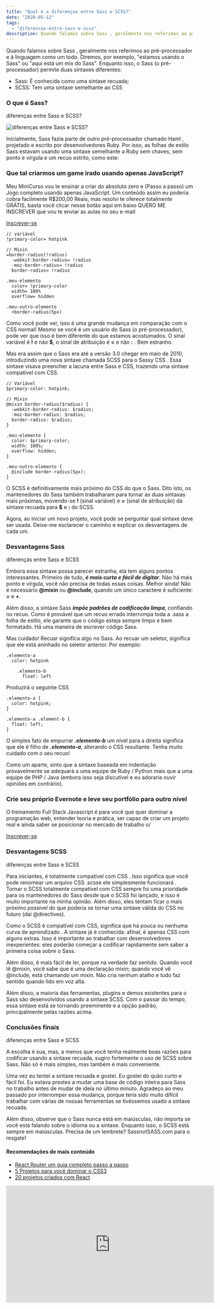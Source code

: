 ```yaml
---
title: "Qual é a diferenças entre Sass e SCSS?"
date: "2020-05-12"
tags: 
  - "diferencas-entre-sass-e-scss"
description: Quando falamos sobre Sass , geralmente nos referimos ao pré-processador e à linguagem como um todo. Diremos, por exemplo, "estamos usando o Sass" ou "aqui está um mix do Sass". Enquanto isso, o Sass (o pré-processador) permite duas sintaxes diferentes
---
```


Quando falamos sobre Sass , geralmente nos referimos ao pré-processador e à linguagem como um todo. Diremos, por exemplo, "estamos usando o Sass" ou "aqui está um mix do Sass". Enquanto isso, o Sass (o pré-processador) permite duas sintaxes diferentes:

- Sass: É conhecida como uma sintaxe recuada;
- SCSS: Tem uma sintaxe semelhante ao CSS

### O que é Sass?

diferenças entre Sass e SCSS?

![diferenças entre Sass e SCSS?](/uploads/2020/04/perguntas-png-2.png)

Inicialmente, Sass fazia parte de outro pré-processador chamado Haml , projetado e escrito por desenvolvedores Ruby. Por isso, as folhas de estilo Sass estavam usando uma sintaxe semelhante a Ruby sem chaves, sem ponto e vírgula e um recuo estrito, como este:

### Que tal criarmos um game irado usando apenas JavaScript?

Meu MiniCurso vou te ensinar a criar do absoluto zero e (Passo a passo) um Jogo completo usando apenas JavaScript. Um conteúdo assim eu poderia cobra facilmente R$200,00 Reais, mas resolvi te oferece totalmente GRÁTIS, basta você clicar nesse botão aqui em baixo QUERO ME INSCREVER que vou te enviar as aulas no seu e-mail

[Inscrever-se](https://bit.ly/mini-curso-criando-game-js)

```
// variável
!primary-color= hotpink

// Mixin
=border-radius(!radius)
  -webkit-border-radius= !radius
  -moz-border-radius= !radius
  border-radius= !radius

.meu-elemento
  color= !primary-color
  width= 100%
  overflow= hidden

.meu-outro-elemento
  +border-radius(5px)
```

Como você pode ver, isso é uma grande mudança em comparação com o CSS normal! Mesmo se você é um usuário do Sass (o pré-processador), pode ver que isso é bem diferente do que estamos acostumados. O sinal variável é **!** e não **$**, o sinal de atribuição é **\=** e não **:** . Bem estranho.

Mas era assim que o Sass era até a versão 3.0 chegar em maio de 2010, introduzindo uma nova sintaxe chamada SCSS para o Sassy CSS . Essa sintaxe visava preencher a lacuna entre Sass e CSS, trazendo uma sintaxe compatível com CSS.

```
// Variável
$primary-color: hotpink;

// Mixin
@mixin border-radius($radius) {
  -webkit-border-radius: $radius;
  -moz-border-radius: $radius;
  border-radius: $radius;
}

.meu-elemento {
  color: $primary-color;
  width: 100%;
  overflow: hidden;
}

.meu-outro-elemento {
  @include border-radius(5px);
}
```

O SCSS é definitivamente mais próximo do CSS do que o Sass. Dito isto, os mantenedores do Sass também trabalharam para tornar as duas sintaxas mais próximas, movendo-se **!** (sinal variável) e **\=** (sinal de atribuição) da sintaxe recuada para **$** e **:** do SCSS.

Agora, ao iniciar um novo projeto, você pode se perguntar qual sintaxe deve ser usada. Deixe-me esclarecer o caminho e explicar os desvantagens de cada um.

### Desvantagens Sass

diferenças entre Sass e SCSS

Embora essa sintaxe possa parecer estranha, ela tem alguns pontos interessantes. Primeiro de tudo, _**é mais curta e fácil de digitar**_. Não há mais ponto e vírgula, você não precisa de todas essas coisas. Melhor ainda! Não é necessário **@mixin** ou **@include**, quando um único caractere é suficiente: **_\=_** e **_+_**.

Além disso, a sintaxe Sass **_impõe padrões de codificação limpa_**, confiando no recuo. Como é provável que um recuo errado interrompa toda a .sass a folha de estilo, ele garante que o código esteja sempre limpo e bem formatado. Há uma maneira de escrever código Sass.

Mas cuidado! Recuar significa algo no Sass. Ao recuar um seletor, significa que ele está aninhado no seletor anterior. Por exemplo:

```
.elemento-a
  color: hotpink

    .elemento-b
      float: left
```

Produzirá o seguinte CSS

```
.elemento-a {
  color: hotpink;
}

.elemento-a .element-b {
  float: left;
}
```

O simples fato de empurrar **_.elemento-b_** um nível para a direita significa que ele é filho de **_.elemento-a_**, alterando o CSS resultante. Tenha muito cuidado com o seu recuo!

Como um aparte, sinto que a sintaxe baseada em indentação provavelmente se adequará a uma equipe de Ruby / Python mais que a uma equipe de PHP / Java (embora isso seja discutível e eu adoraria ouvir opiniões em contrário).

### Crie seu próprio Evernote e leve seu portfólio para outro nível

O treinamento Full Stack Javascript é para você que quer dominar a programação web, entender teoria e prática, ser capaz de criar um projeto real e ainda saber se posicionar no mercado de trabalho o/

[Inscrever-se](/programador-fullstack-8-semanas)

### Desvantagens SCSS

diferenças entre Sass e SCSS

Para iniciantes, é totalmente compatível com CSS . Isso significa que você pode renomear um arquivo CSS .scsse ele simplesmente funcionará . Tornar o SCSS totalmente compatível com CSS sempre foi uma prioridade para os mantenedores do Sass desde que o SCSS foi lançado, e isso é muito importante na minha opinião. Além disso, eles tentam ficar o mais próximo possível do que poderia se tornar uma sintaxe válida do CSS no futuro (daí @directives).

Como o SCSS é compatível com CSS, significa que há pouca ou nenhuma curva de aprendizado . A sintaxe já é conhecida: afinal, é apenas CSS com alguns extras. Isso é importante ao trabalhar com desenvolvedores inexperientes: eles poderão começar a codificar rapidamente sem saber a primeira coisa sobre o Sass.

Além disso, é mais fácil de ler, porque na verdade faz sentido. Quando você lê @mixin, você sabe que é uma declaração mixin; quando você vê @include, está chamando um mixin. Não cria nenhum atalho e tudo faz sentido quando lido em voz alta.

Além disso, a maioria das ferramentas, plugins e demos existentes para o Sass são desenvolvidos usando a sintaxe SCSS. Com o passar do tempo, essa sintaxe está se tornando preeminente e a opção padrão, principalmente pelas razões acima.

### Conclusões finais

diferenças entre Sass e SCSS

A escolha é sua, mas, a menos que você tenha realmente boas razões para codificar usando a sintaxe recuada, sugiro fortemente o uso de SCSS sobre Sass. Não só é mais simples, mas também é mais conveniente.

Uma vez eu tentei a sintaxe recuada e gostei. Eu gostei do quão curto e fácil foi. Eu estava prestes a mudar uma base de código inteira para Sass no trabalho antes de mudar de ideia no último minuto. Agradeço ao meu passado por interromper essa mudança, porque teria sido muito difícil trabalhar com várias de nossas ferramentas se tivéssemos usado a sintaxe recuada.

Além disso, observe que o Sass nunca está em maiúsculas, não importa se você está falando sobre o idioma ou a sintaxe. Enquanto isso, o SCSS está sempre em maiúsculas. Precisa de um lembrete? SassnotSASS.com para o resgate!

#### Recomendações de mais conteúdo

- [React Router um guia completo passo a passo](/react-router-versao-5-guia-completo/)
- [5 Projetos para você dominar o CSS3](/5-projetos-para-voce-dominar-css3/)
- [20 projetos criados com React](/conheca-20-sites-criados-com-react/)

<iframe width="560" height="315" src="https://www.youtube.com/embed/OWluumQ_XbE" frameborder="0" allow="accelerometer; autoplay; encrypted-media; gyroscope; picture-in-picture" allowfullscreen></iframe>
